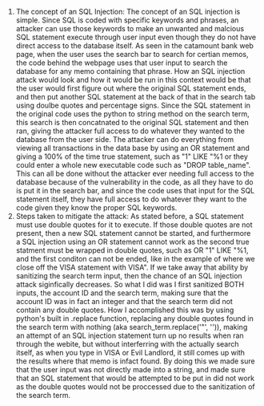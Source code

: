 1. The concept of an SQL Injection: The concept of an SQL injection is simple. Since SQL is coded with specific keywords and phrases, an attacker can use those keywords to make an unwanted and malcious SQL statement execute through user input even though they do not have direct access to the database itself. As seen in the catamount bank web page, when the user uses the search bar to search for certian memos, the code behind the webpage uses that user input to search the database for any memo containing that phrase. How an SQL injection attack would look and how it would be run in this context would be that the user would first figure out where the original SQL statement ends, and then put another SQL statement at the back of that in the search tab using doulbe quotes and percentage signs. Since the SQL statement in the original code uses the python to string method on the search term, this search is then concatnated to the original SQL statement and then ran, giving the attacker full access to do whatever they wanted to the database from the user side. The attacker can do everything from viewing all transactions in the data base by using an OR statement and giving a 100% of the time true statement, such as "1" LIKE "%1 or they could enter a whole new executable code such as "DROP table_name". This can all be done without the attacker ever needing full access to the database because of the vulnerability in the code, as all they have to do is put it in the search bar, and since the code uses that input for the SQL statement itself, they have full access to do whatever they want to the code given they know the proper SQL keywords.
2. Steps taken to mitigate the attack: As stated before, a SQL statement must use double quotes for it to execute. If those double quotes are not present, then a new SQL statement cannot be started, and furthermore a SQL injection using an OR statement cannot work as the second true statment must be wrapped in double quotes, such as OR "1" LIKE "%1, and the first conditon can not be ended, like in the example of where we close off the VISA statement with VISA". If we take away that ability by sanitizing the search term input, then the chance of an SQL injection attack siginfically decreases. So what I did was I first sanitized BOTH inputs, the account ID and the search term, making sure that the account ID was in fact an integer and that the search term did not contain any double quotes. How I accomplished this was by using python's built in .replace function, replacing any double quotes found in the search term with nothing (aka search_term.replace('"', '')), making an attempt of an SQL injection statement turn up no results when ran through the webite, but without interferring with the actually search itself, as when you type in VISA or Evil Landlord, it still comes up with the results where that memo is infact found. By doing this we made sure that the user input was not directly made into a string, and made sure that an SQL statement that would be attempted to be put in did not work as the double quotes would not be proccessed due to the sanitization of the search term.
